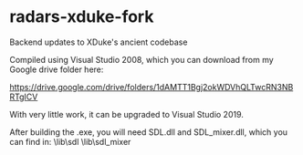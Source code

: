 # radars-xduke-fork
Backend updates to XDuke's ancient codebase

Compiled using Visual Studio 2008, which you can download from my Google drive folder here:

https://drive.google.com/drive/folders/1dAMTT1Bgj2okWDVhQLTwcRN3NBRTgICV

With very little work, it can be upgraded to Visual Studio 2019.

After building the .exe, you will need SDL.dll and SDL_mixer.dll, which you can find in:
\lib\sdl
\lib\sdl_mixer